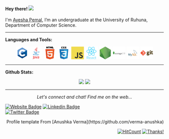 <h4> Hey there! <img src="https://raw.githubusercontent.com/verma-anushka/verma-anushka/master/gifs/wave.gif" width="30px"></h4>

I'm [Ayesha Pemal](https://csbodima.lk/ayesha), I’m an undergraduate at the University of Ruhuna, Department of Computer Science.

---

**Languages and Tools:**

<p align="center">

  <div align="center">
  
  <code><img height="40" src="https://raw.githubusercontent.com/github/explore/80688e429a7d4ef2fca1e82350fe8e3517d3494d/topics/c/c.png"></code> <code><img height="40" src="https://raw.githubusercontent.com/devicons/devicon/master/icons/java/java-original-wordmark.svg"></code> <code><img height="40" src="https://raw.githubusercontent.com/github/explore/80688e429a7d4ef2fca1e82350fe8e3517d3494d/topics/html/html.png"></code> <code><img height="40" src="https://raw.githubusercontent.com/github/explore/80688e429a7d4ef2fca1e82350fe8e3517d3494d/topics/css/css.png"></code> <code><img height="40" src="https://raw.githubusercontent.com/github/explore/80688e429a7d4ef2fca1e82350fe8e3517d3494d/topics/javascript/javascript.png"></code> <code><img height="40" src="https://raw.githubusercontent.com/devicons/devicon/master/icons/react/react-original-wordmark.svg"></code> <code><img height="40" src="https://raw.githubusercontent.com/github/explore/80688e429a7d4ef2fca1e82350fe8e3517d3494d/topics/nodejs/nodejs.png"></code> <code><img height="40" src="https://raw.githubusercontent.com/github/explore/80688e429a7d4ef2fca1e82350fe8e3517d3494d/topics/mongodb/mongodb.png"></code> <code><img height="40" src="https://raw.githubusercontent.com/github/explore/80688e429a7d4ef2fca1e82350fe8e3517d3494d/topics/mysql/mysql.png"></code> <code><img height="40" src="https://raw.githubusercontent.com/github/explore/80688e429a7d4ef2fca1e82350fe8e3517d3494d/topics/git/git.png"></code>

  </div>
  </p>

---

**Github Stats:**

<p align="center">
  
  <img src="https://github-readme-stats.vercel.app/api?username=ayeshpemal&hide=stars&show_icons=true&theme=dracula&line_height=32">
  <img src="https://github-readme-stats.vercel.app/api/top-langs/?username=ayeshpemal&count_private=true&theme=dracula">

</p>

---

<p align="center">
  <i>Let's connect and chat! Find me on the web...</i>
  
   [![Website Badge](https://img.shields.io/badge/-csbodima.lk/ayesha-47CCCC?style=flat&logo=Google-Chrome&logoColor=white&link=https://csbodima.lk/ayesha)](https://csbodima.lk/ayesha) 
   [![Linkedin Badge](https://img.shields.io/badge/ayeshapemal-blue?style=flat-square&logo=Linkedin&logoColor=white&link=https://www.linkedin.com/in/ayesha-pemal/)](https://www.linkedin.com/in/ayesha-pemal/)  
   [![Twitter Badge](https://img.shields.io/badge/-@Ay3sh_pemal-1ca0f1?style=flat-square&labelColor=1ca0f1&logo=twitter&logoColor=white&link=https://x.com/Ay3sh_pemal)](https://x.com/Ay3sh_pemal)

  <p align="right">
    Profile template From [Anushka Verma](https://github.com/verma-anushka)
  </p>
</p>

<div align="right">
  
  [![HitCount](https://hits.dwyl.com/ayeshpemal/ayeshpemal.svg?style=flat-square)](http://hits.dwyl.com/ayeshpemal/ayeshpemal) <!--![ViewCount](https://views.whatilearened.today/views/github/verma-anushka/verma-anushka.svg)--> [![Thanks!](https://img.shields.io/badge/Thanks%20for%20visiting-!-1EAEDB.svg)](https://csbodima.lk/ayesha)

</div>
